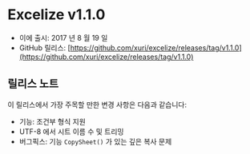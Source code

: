 # Excelize v1.1.0

* 이에 출시: 2017 년 8 월 19 일
* GitHub 릴리스: [https://github.com/xuri/excelize/releases/tag/v1.1.0](https://github.com/xuri/excelize/releases/tag/v1.1.0)

## 릴리스 노트

이 릴리스에서 가장 주목할 만한 변경 사항은 다음과 같습니다:

* 기능: 조건부 형식 지원
* UTF-8 에서 시트 이름 수 및 트리밍
* 버그픽스: 기능 `CopySheet()` 가 있는 깊은 복사 문제
